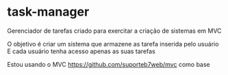 # task-manager

Gerenciador de tarefas criado para exercitar a criação de sistemas em MVC

O objetivo é criar um sistema que armazene as tarefa inserida pelo usuário
E cada usuário tenha acesso apenas as suas tarefas

Estou usando o MVC https://github.com/suporteb7web/mvc como base